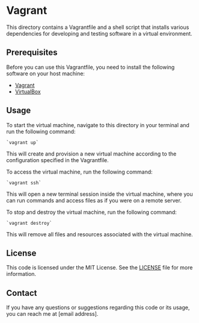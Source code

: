 
# Vagrant

This directory contains a Vagrantfile and a shell script that installs various dependencies for developing and testing software in a virtual environment.

## Prerequisites

Before you can use this Vagrantfile, you need to install the following software on your host machine:

-   [Vagrant](https://www.vagrantup.com/)
-   [VirtualBox](https://www.virtualbox.org/)

## Usage

To start the virtual machine, navigate to this directory in your terminal and run the following command:


    `vagrant up` 

This will create and provision a new virtual machine according to the configuration specified in the Vagrantfile.

To access the virtual machine, run the following command:


    `vagrant ssh` 

This will open a new terminal session inside the virtual machine, where you can run commands and access files as if you were on a remote server.

To stop and destroy the virtual machine, run the following command:


    `vagrant destroy` 

This will remove all files and resources associated with the virtual machine.

## License

This code is licensed under the MIT License. See the [LICENSE](https://chat.openai.com/LICENSE) file for more information.

## Contact

If you have any questions or suggestions regarding this code or its usage, you can reach me at [email address].



